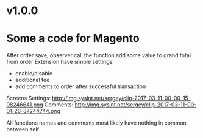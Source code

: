 # v1.0.0
# Some a code for Magento
After order save, observer call the function add some value to grand total from order
Extension have simple settings:
- enable/disable
- additional fee
- add comments to order after successful transaction

Screens
Settings: http://img.sysint.net/sergey/clip-2017-03-11-00-00-15-08246641.png
Comments: http://img.sysint.net/sergey/clip-2017-03-11-00-01-28-87244744.png

All functions names and comments most likely have nothing in common between self
